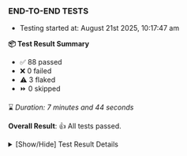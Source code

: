 ### END-TO-END TESTS

- Testing started at: August 21st 2025, 10:17:47 am

**📦 Test Result Summary**

- ✅ 88 passed
- ❌ 0 failed
- ⚠️ 3 flaked
- ⏩ 0 skipped

⌛ _Duration: 7 minutes and 44 seconds_

**Overall Result**: 👍 All tests passed.



<details>
    <summary>[Show/Hide] Test Result Details</summary>
    <div markdown="1">

| Test | Browser | Test Case | Tags | Result |
| :---: | :---: | :--- | :---: | :---: |
| 1 | chromium-meshery-provider | deploys a published design to a connected cluster |  | ⚠️ |
| 2 | chromium-local-provider | deploys a published design to a connected cluster |  | ⚠️ |
| 3 | chromium-local-provider | Import a Model via CSV Import |  | ⚠️ |

</div>
</details>


<!-- To see the full report, please visit our CI/CD pipeline with reporter. -->